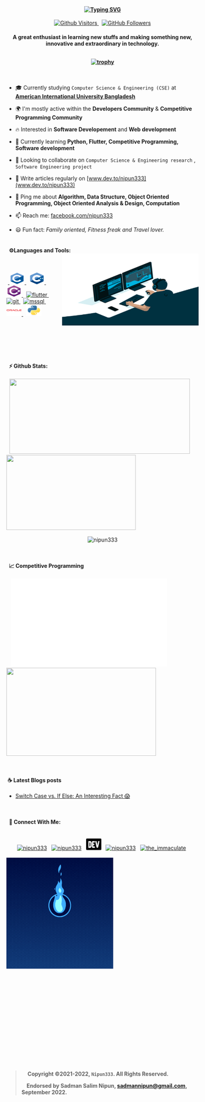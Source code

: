 <br/> <h4 align="center">

[![Typing SVG](https://readme-typing-svg.herokuapp.com?font=Oswald&size=25&duration=5050&pause=1230&color=FFA410FF&center=true&vCenter=true&width=435&lines=Hey+there+%F0%9F%91%8B+It's+me%2C+Sadman+Salim+Nipun;Damian%F0%9F%92%97;Ex-Cadet%F0%9F%92%82%F0%9F%8F%BB%E2%80%8D%E2%99%82%EF%B8%8F;Amature+Programmer%F0%9F%91%A8%E2%80%8D%F0%9F%92%BB;Passionate+Engineer%F0%9F%91%A8%E2%80%8D%F0%9F%8E%93;Researcher)](https://git.io/typing-svg) </h4>
  
 <p align="center"> <a href="https://github.com/nipun333/">
 <img alt= "Github Visitors" src="https://komarev.com/ghpvc/?username=nipun333" /> </a>&nbsp;
    
  <a href="https://github.com/nipun333?tab=Followers">
   <img alt="GitHub Followers" src="https://img.shields.io/github/followers/nipun333?color=4CAF50&logo=github">
  </a> </p>
  
<h4 align="center"> A great enthusiast in learning new stuffs and making something new, innovative and extraordinary in technology. <br/><br/>

 [![trophy](https://github-profile-trophy.vercel.app/?username=nipun333&margin-w=10&&center=true&theme=wtf)](https://github.com/ryo-ma/github-profile-trophy) </h4>
 <br/>

- 🎓 Currently studying `Computer Science & Engineering (CSE)` at **[American International University Bangladesh](https://www.aiub.edu/)**

- 🌍 I'm mostly active within the **Developers Community** & **Competitive Programming Community** 
 
- 🔥 Interested in **Software Developement** and **Web development**

- 🌱 Currently learning **Python, Flutter, Competitive Programming, Software development**

- 👯 Looking to collaborate on `Computer Science & Engineering research` , `Software Engineering project`

- 📝 Write articles regularly on [www.dev.to/nipun333](www.dev.to/nipun333)

- 💬 Ping me about **Algorithm, Data Structure, Object Oriented Programming, Object Oriented Analysis & Design, Computation**

- 📫 Reach me: [facebook.com/nipun333](https://facebook.com/nipun333)

- 😃 Fun fact: *Family oriented, Fitness freak and Travel lover.*
 <br/><br/>

<h4 align="left"> &nbsp; ⚙️Languages and Tools: <img align="right" src="https://github.com/Nipun333/Nipun333/blob/main/assets/coder.gif?raw=true&hide_border=true" width="358" height="188" /> </h4> <br/> 

<p align="left"> &nbsp;<a href="https://www.cprogramming.com/" target="_blank" rel="noreferrer"> <img src="https://raw.githubusercontent.com/devicons/devicon/master/icons/c/c-original.svg" alt="c" width="40" height="30"/> </a> &nbsp;  
 <a href="https://www.w3schools.com/cpp/" target="_blank" rel="noreferrer"> <img src="https://raw.githubusercontent.com/devicons/devicon/master/icons/cplusplus/cplusplus-original.svg" alt="cplusplus" width="40" height="30"/> </a> &nbsp;
 <a href="https://www.w3schools.com/cs/" target="_blank" rel="noreferrer"> <img src="https://raw.githubusercontent.com/devicons/devicon/master/icons/csharp/csharp-original.svg" alt="csharp" width="40" height="30"/> </a> &nbsp; 
 <a href="https://flutter.dev" target="_blank" rel="noreferrer"> <img src="https://www.vectorlogo.zone/logos/flutterio/flutterio-icon.svg" alt="flutter" width="40" height="30"/> </a> &nbsp; 
 <a href="https://git-scm.com/" target="_blank" rel="noreferrer"> <img src="https://www.vectorlogo.zone/logos/git-scm/git-scm-icon.svg" alt="git" width="40" height="30"/> </a> &nbsp; 
 <a href="https://www.microsoft.com/en-us/sql-server" target="_blank" rel="noreferrer"> <img src="https://www.svgrepo.com/show/303229/microsoft-sql-server-logo.svg" alt="mssql" width="40" height="30"/> </a> &nbsp;
 <a href="https://www.oracle.com/" target="_blank" rel="noreferrer"> <img src="https://raw.githubusercontent.com/devicons/devicon/master/icons/oracle/oracle-original.svg" alt="oracle" width="40" height="30"/> </a> &nbsp;
 <a href="https://www.python.org" target="_blank" rel="noreferrer"> <img src="https://raw.githubusercontent.com/devicons/devicon/master/icons/python/python-original.svg" alt="python" width="40" height="30"/> </a> </p> 

 <br/> <br/> <br/><br/> <br/>
 #### &nbsp; ⚡ Github Stats:
  <p float="left"> 
  &nbsp; <img width="473" height="196em" src="https://github-readme-stats.vercel.app/api?username=nipun333&show_icons=true&hide_border=true&count_private=true&include_all_commits=true&theme=default&custom_title=Nipun's%20GitHub%20Stats" /> &nbsp;&nbsp;
  <img width="339" height="196em" src="https://github-readme-stats.vercel.app/api/top-langs/?username=nipun333&show_icons=true&hide_border=true&layout=compact&langs_count=8"/> </p>
  <p align="center"> <img src="https://github-readme-streak-stats.herokuapp.com/?user=nipun333&hide_border=true&theme=default" alt="nipun333" /></p> <br/>
 
#### &nbsp; &#128200; Competitive Programming
<p float="left">
&nbsp;&nbsp; <img width="410" height="230em" src="https://raw.githubusercontent.com/nipun333/Cf_stats/main/output/light_card.svg" /> &nbsp;&nbsp;
<img width="392" height="230em" src="https://leetcard.jacoblin.cool/nipun333?theme=wtf&font=Pavanam&ext=contest" />
</p><br/>

 #### &nbsp;&#9749; Latest Blogs posts
  
<!-- BLOG-POST-LIST:START -->
- [Switch Case vs. If Else: An Interesting Fact 😱](https://dev.to/nipun333/switch-case-vs-if-else-an-interesting-fact-1pmc)
<!-- BLOG-POST-LIST:END -->
<p><br/>
 
 
#### &nbsp; 🚀 Connect With Me: <br/><br/>

<p float="left"> &nbsp;&nbsp;&nbsp;&nbsp;&nbsp;&nbsp;
 <a href="https://linkedin.com/in/nipun333" target="blank"><img align="down" src="https://raw.githubusercontent.com/rahuldkjain/github-profile-readme-generator/master/src/images/icons/Social/linked-in-alt.svg" alt="nipun333" height="30" width="40" /></a> &nbsp;
 <a href="https://fb.com/nipun333" target="blank"><img align="down" src="https://raw.githubusercontent.com/rahuldkjain/github-profile-readme-generator/master/src/images/icons/Social/facebook.svg" alt="nipun333" height="30" width="40" /></a> &nbsp;
 <a href="https://dev.to/nipun333" target="blank"><img align="down" src="https://github.com/Nipun333/Nipun333/blob/main/assets/devto.svg" alt="nipun333" height="30" width="40" /></a> &nbsp;
 <a href="https://www.leetcode.com/nipun333" target="blank"><img align="down" src="https://raw.githubusercontent.com/rahuldkjain/github-profile-readme-generator/master/src/images/icons/Social/leet-code.svg" alt="nipun333" height="30" width="40" /></a> &nbsp;
 <a href="https://codeforces.com/profile/the_immaculate" target="blank"><img align="down" src="https://raw.githubusercontent.com/rahuldkjain/github-profile-readme-generator/master/src/images/icons/Social/codeforces.svg" alt="the_immaculate" height="30" width="40" /></a>&nbsp;&nbsp;&nbsp;&nbsp;&nbsp;&nbsp;&nbsp;&nbsp;&nbsp;&nbsp;&nbsp;&nbsp;&nbsp;&nbsp;&nbsp;&nbsp;&nbsp;&nbsp;&nbsp;&nbsp;&nbsp;&nbsp;&nbsp;&nbsp;&nbsp;&nbsp;&nbsp;&nbsp;&nbsp;&nbsp;&nbsp;&nbsp;&nbsp;&nbsp;&nbsp;&nbsp;&nbsp;&nbsp;&nbsp;&nbsp;&nbsp;&nbsp;&nbsp;&nbsp;&nbsp;&nbsp;&nbsp;&nbsp;&nbsp;&nbsp;&nbsp;&nbsp;&nbsp;&nbsp;&nbsp;&nbsp;&nbsp;&nbsp;&nbsp;&nbsp;&nbsp;&nbsp;&nbsp;&nbsp;&nbsp;&nbsp;&nbsp;&nbsp;<img align="top" src="https://github.com/Nipun333/Nipun333/blob/main/assets/received_337927931003775.gif?raw=true&hide_border=true" width="280" height="290" />  </p>



  
<!--
 `README.md` (this file) appears on my GitHub profile.
-->

<br/><br/><br/><br/><br/><br/><br/><br/><br/><br/><br/><br/><br/><br/> 
    
   >&nbsp;&nbsp;&nbsp; <b>Copyright ©2021-2022, `Nipun333`. All Rights Reserved.
   >
   >&nbsp;&nbsp;&nbsp; Endorsed by Sadman Salim Nipun, <sadmannipun@gmail.com>, September 2022. 
  <br/>
